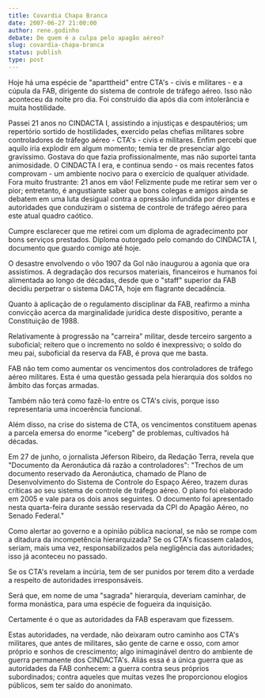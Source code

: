 ```yaml
---
title: Covardia Chapa Branca
date: 2007-06-27 21:00:00
author: rene.godinho
debate: De quem é a culpa pelo apagão aéreo?
slug: covardia-chapa-branca
status: publish 
type: post
---
```


Hoje há uma espécie de "aparttheid" entre CTA's - civis e militares - e a cúpula da FAB, dirigente do sistema de controle de tráfego aéreo. Isso não aconteceu da noite pro dia. Foi construído dia após dia com intolerância e muita hostilidade.  

Passei 21 anos no CINDACTA I, assistindo a injustiças e despautérios; um repertório sortido de hostilidades, exercido pelas chefias militares sobre controladores de tráfego aéreo - CTA's - civis e militares. Enfim percebi que aquilo iria explodir em algum momento; temia ter de presenciar algo gravíssimo. Gostava do que fazia profissionalmente, mas não suportei tanta animosidade. O CINDACTA I era, e continua sendo - os mais recentes fatos comprovam - um ambiente nocivo para o exercício de qualquer atividade. Fora muito frustrante: 21 anos em vão! Felizmente pude me retirar sem ver o pior; entretanto, é angustiante saber que bons colegas e amigos ainda se debatem em uma luta desigual contra a opressão infundida por dirigentes e autoridades que conduziram o sistema de controle de tráfego aéreo para este atual quadro caótico.  

Cumpre esclarecer que me retirei com um diploma de agradecimento por bons serviços prestados. Diploma outorgado pelo comando do CINDACTA I, documento que guardo comigo até hoje.  

O desastre envolvendo o vôo 1907 da Gol não inaugurou a agonia que ora assistimos. A degradação dos recursos materiais, financeiros e humanos foi alimentada ao longo de décadas, desde que o "staff" superior da FAB decidiu perpetrar o sistema DACTA, hoje em flagrante decadência.  

Quanto à aplicação de o regulamento disciplinar da FAB, reafirmo a minha convicção acerca da marginalidade jurídica deste dispositivo, perante a Constituição de 1988.  

Relativamente à progressão na "carreira" militar, desde terceiro sargento a suboficial; reitero que o incremento no soldo é inexpressivo; o soldo do meu pai, suboficial da reserva da FAB, é prova que me basta.  

FAB não tem como aumentar os vencimentos dos controladores de tráfego aéreo militares. Esta é uma questão gessada pela hierarquia dos soldos no âmbito das forças armadas.   

Também não terá como fazê-lo entre os CTA's civis, porque isso representaria uma incoerência funcional.  

Além disso, na crise do sistema de CTA, os vencimentos constituem apenas a parcela emersa do enorme "iceberg" de problemas, cultivados há décadas.  

Em 27 de junho, o jornalista Jéferson Ribeiro, da Redação Terra, revela que "Documento da Aeronáutica dá razão a controladores": "Trechos de um documento reservado da Aeronáutica, chamado de Plano de Desenvolvimento do Sistema de Controle do Espaço Aéreo, trazem duras críticas ao seu sistema de controle de tráfego aéreo. O plano foi elaborado em 2005 e vale para os dois anos seguintes. O documento foi apresentado nesta quarta-feira durante sessão reservada da CPI do Apagão Aéreo, no Senado Federal."   

Como alertar ao governo e a opinião pública nacional, se não se rompe com a ditadura da incompetência hierarquizada? Se os CTA's ficassem calados, seriam, mais uma vez, responsabilizados pela negligência das autoridades; isso já aconteceu no passado.   

Se os CTA's revelam a incúria, tem de ser punidos por terem dito a verdade a respeito de autoridades irresponsáveis.  

Será que, em nome de uma "sagrada" hierarquia, deveriam caminhar, de forma monástica, para uma espécie de fogueira da inquisição.  

Certamente é o que as autoridades da FAB esperavam que fizessem.  

Estas autoridades, na verdade, não deixaram outro caminho aos CTA's militares, que antes de militares, são gente de carne e osso, com amor próprio e sonhos de crescimento; algo inimaginável dentro do ambiente de guerra permanente dos CINDACTA's. Aliás essa é a única guerra que as autoridades da FAB conhecem: a guerra contra seus próprios subordinados; contra aqueles que muitas vezes lhe proporcionou elogios públicos, sem ter saído do anonimato.
